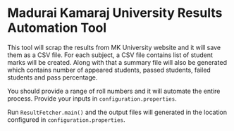 # Madurai Kamaraj University Results Automation Tool

This tool will scrap the results from MK University website and it will save them as a CSV file. For each subject, a CSV file contains list of student marks will be created.
Along with that a summary file will also be generated which contains number of appeared students, passed students, failed students and pass percentage.

You should provide a range of roll numbers and it will automate the entire process. Provide your inputs in <code>configuration.properties</code>.

Run <code>ResultFetcher.main()</code> and the output files will generated in the location configured in <code>configuration.properties</code>.
